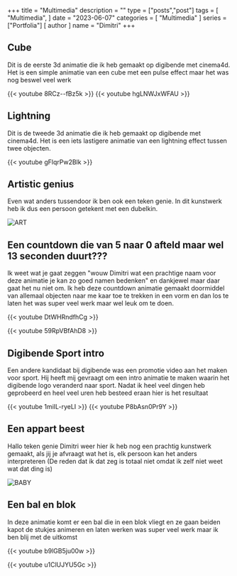 +++
title = "Multimedia"
description = ""
type = ["posts","post"]
tags = [
    "Multimedia",
]
date = "2023-06-07"
categories = [
    "Multimedia"
]
series = ["Portfolia"]
[ author ]
  name = "Dimitri"
+++


## Cube
Dit is de eerste 3d animatie die ik heb gemaakt op digibende met cinema4d.
Het is een simple animatie van een cube met een pulse effect maar het was nog beswel veel werk


{{< youtube 8RCz--fBz5k >}}
{{< youtube hgLNWJxWFAU >}}

## Lightning
Dit is de tweede 3d animatie die ik heb gemaakt op digibende met cinema4d.
Het is een iets lastigere animatie van een lightning effect tussen twee objecten.


{{< youtube gFlqrPw2Blk >}}


## Artistic genius
Even wat anders tussendoor ik ben ook een teken genie.
In dit kunstwerk heb ik dus een persoon getekent met een dubelkin.

![ART](/images/ART.png)

 ## Een countdown die van 5 naar 0 afteld maar wel 13 seconden duurt???
 Ik weet wat je gaat zeggen "wouw Dimitri wat een prachtige naam voor deze animatie je kan zo goed namen bedenken" en dankjewel maar daar gaat het nu niet om.
 Ik heb deze countdown animatie gemaakt doormiddel van allemaal objecten naar me kaar toe te trekken in een vorm en dan los te laten het was super veel werk maar wel leuk om te doen.


{{< youtube DtWHRndfhCg >}}

{{< youtube 59RpVBfAhD8 >}}


 ## Digibende Sport intro
 Een andere kandidaat bij digibende was een promotie video aan het maken voor sport.
 Hij heeft mij gevraagt om een intro animatie te maken waarin het digibende logo veranderd naar sport.
 Nadat ik heel veel dingen heb geprobeerd en heel veel uren heb besteed eraan hier is het resultaat


{{< youtube 1miIL-ryeLI >}}
{{< youtube P8bAsn0Pr9Y >}}


## Een appart beest
Hallo teken genie Dimitri weer hier ik heb nog een prachtig kunstwerk gemaakt, als jij je afvraagt wat het is, elk persoon kan het anders interpreteren (De reden dat ik dat zeg is totaal niet omdat ik zelf niet weet wat dat ding is)

![BABY](/images/BABY.png)

 ## Een bal en blok
 In deze animatie komt er een bal die in een blok vliegt en ze gaan beiden kapot de stukjes animeren en laten werken was super veel werk maar ik ben blij met de uitkomst


 {{< youtube b9lGB5ju00w >}}

 {{< youtube u1ClUJYU5Gc >}}


